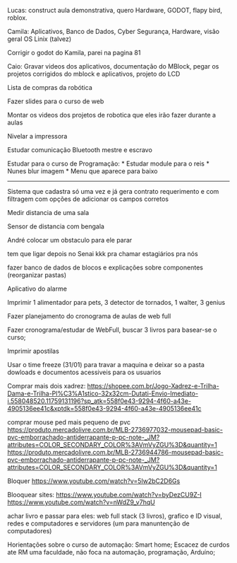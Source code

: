 Lucas: construct aula demonstrativa, quero Hardware, GODOT, flapy bird, roblox.

Camila: Aplicativos, Banco de Dados, Cyber Segurança, Hardware, visão geral OS Linix (talvez)

Corrigir o godot do Kamila, parei na pagina 81

Caio: Gravar videos dos aplicativos, documentação do MBlock, pegar os projetos corrigidos do mblock e aplicativos, projeto do LCD

Lista de compras da robótica

Fazer slides para o curso de web

Montar os videos dos projetos de robotica que eles irão fazer durante a aulas

Nivelar a impressora

Estudar comunicação Bluetooth mestre e escravo

Estudar para o curso de Programação:
	* Estudar module para o reis
 	* Nunes blur imagem
  	* Menu que aparece para baixo

________________________________________________________________________________________________________________________________


Sistema que cadastra só uma   vez e já gera contrato requerimento e com filtragem com opções de adicionar os campos corretos

Medir distancia de uma sala

Sensor de distancia com bengala

André colocar um obstaculo para ele parar

tem que ligar depois no Senai kkk pra chamar estagiários pra nós

fazer banco de dados de blocos e explicações  sobre componentes (reorganizar pastas)

Aplicativo do alarme

Imprimir 1 alimentador para pets, 3 detector de tornados, 1 walter, 3 genius

Fazer planejamento do cronograma de aulas de web full

Fazer cronograma/estudar de WebFull, buscar 3 livros para basear-se o curso; 

Imprimir apostilas

Usar o time freeze (31/01) para travar a maquina e deixar so a pasta dowloads e documentos acessiveis para os usuarios

Comprar mais dois xadrez: https://shopee.com.br/Jogo-Xadrez-e-Trilha-Dama-e-Trilha-Pl%C3%A1stico-32x32cm-Dutati-Envio-Imediato-i.558048520.11759131196?sp_atk=558f0e43-9294-4f60-a43e-4905136ee41c&xptdk=558f0e43-9294-4f60-a43e-4905136ee41c

comprar mouse ped mais pequeno de pvc
	https://produto.mercadolivre.com.br/MLB-2736977032-mousepad-basic-pvc-emborrachado-antiderrapante-p-pc-note-_JM?attributes=COLOR_SECONDARY_COLOR%3AVmVyZGU%3D&quantity=1
	https://produto.mercadolivre.com.br/MLB-2736944786-mousepad-basic-pvc-emborrachado-antiderrapante-p-pc-note-_JM?attributes=COLOR_SECONDARY_COLOR%3AVmVyZGU%3D&quantity=1

Bloquer https://www.youtube.com/watch?v=5Iw2bC2D6Gs

Blooquear sites:
		https://www.youtube.com/watch?v=byDezCU9Z-I
		https://www.youtube.com/watch?v=nWdZ9_v7hqU

achar livro e passar para eles: web full stack (3 livros), grafico e ID visual, redes e computadores e servidores (um para manuntenção de computadores)

Horientações sobre o curso de automação:
	Smart home;
 	Escacez  de curdos ate RM uma faculdade, não foca na automação, programação, Arduíno;
  	

